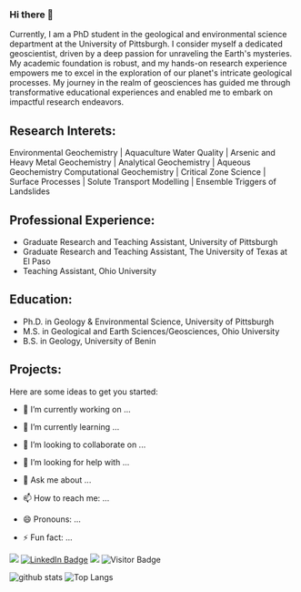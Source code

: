### Hi there 🌄 
Currently, I am a PhD student in the geological and environmental science department at the University of Pittsburgh. I consider myself a dedicated geoscientist, 
driven by a deep passion for unraveling the Earth's mysteries. My academic foundation is robust, and my hands-on research experience empowers me to excel in the 
exploration of our planet's intricate geological processes. My journey in the realm of geosciences has guided me through transformative educational experiences 
and enabled me to embark on impactful research endeavors.
## Research Interets: 
Environmental Geochemistry | Aquaculture Water Quality | Arsenic and Heavy Metal Geochemistry | Analytical Geochemistry | Aqueous Geochemistry
Computational Geochemistry | Critical Zone Science | Surface Processes | Solute Transport Modelling | Ensemble Triggers of Landslides



## Professional Experience:
- Graduate Research and Teaching Assistant, University of Pittsburgh
- Graduate Research and Teaching Assistant, The University of Texas at El Paso
- Teaching Assistant, Ohio University

## Education:
- Ph.D. in Geology & Environmental Science, University of Pittsburgh
- M.S. in Geological and Earth Sciences/Geosciences, Ohio University
- B.S. in Geology, University of Benin

## Projects:


Here are some ideas to get you started:

- 🔭 I’m currently working on ...
- 🌱 I’m currently learning ...
- 👯 I’m looking to collaborate on ...
- 🤔 I’m looking for help with ...
- 💬 Ask me about ...
- 📫 How to reach me: ...
- 😄 Pronouns: ...
- ⚡ Fun fact: ...

  []()

![](https://img.shields.io/github/followers/Geobalies2019)
[![LinkedIn Badge](https://img.shields.io/badge/My-LinkedIn-blue)](https://www.linkedin.com/in/ayobali-abiodun)
![](https://img.shields.io/twitter/follow/PegmatiteV)
![Visitor Badge](https://visitor-badge.laobi.icu/badge?page_id=Geobalies2019.Geobalies2019)







![github stats](https://github-readme-stats-sigma-five.vercel.app/api?username=Geobalies2019&show_icons=true)
![Top Langs](https://github-readme-stats-sigma-five.vercel.app/api/top-langs/?username=Geobalies2019&langs_count=3&hide=javascript,go,html,css,tex)
